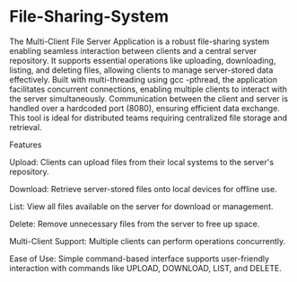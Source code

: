 # File-Sharing-System

The Multi-Client File Server Application is a robust file-sharing system enabling seamless interaction between clients and a central server repository. It supports essential operations like uploading, downloading, listing, and deleting files, allowing clients to manage server-stored data effectively. Built with multi-threading using gcc -pthread, the application facilitates concurrent connections, enabling multiple clients to interact with the server simultaneously. Communication between the client and server is handled over a hardcoded port (8080), ensuring efficient data exchange. This tool is ideal for distributed teams requiring centralized file storage and retrieval.

Features

Upload: Clients can upload files from their local systems to the server's repository.

Download: Retrieve server-stored files onto local devices for offline use.

List: View all files available on the server for download or management.

Delete: Remove unnecessary files from the server to free up space.

Multi-Client Support: Multiple clients can perform operations concurrently.

Ease of Use: Simple command-based interface supports user-friendly interaction with commands like UPLOAD, DOWNLOAD, LIST, and DELETE.

